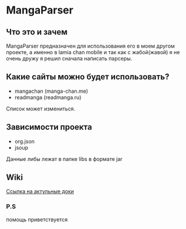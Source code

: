 # MangaParser

## Что это и зачем
MangaParser предназначен для использования  его в моем другом проекте, а именно в lamia chan mobile и так как с жабой(жавой) я не очень дружу я решил сначала написать парсеры.

## Какие сайты можно будет использовать?
 - mangachan (manga-chan.me)
 - readmanga (readmanga.ru)
 
 Список может измениться.
 
 ## Зависимости проекта
 - org.json
 - jsoup

Данные либы лежат в папке libs в формате jar
 
 ## Wiki
 [Ссылка на актульные доки](https://github.com/mar4elkin/MangaParser/wiki)
 
 ### P.S
 помощь приветствуется
